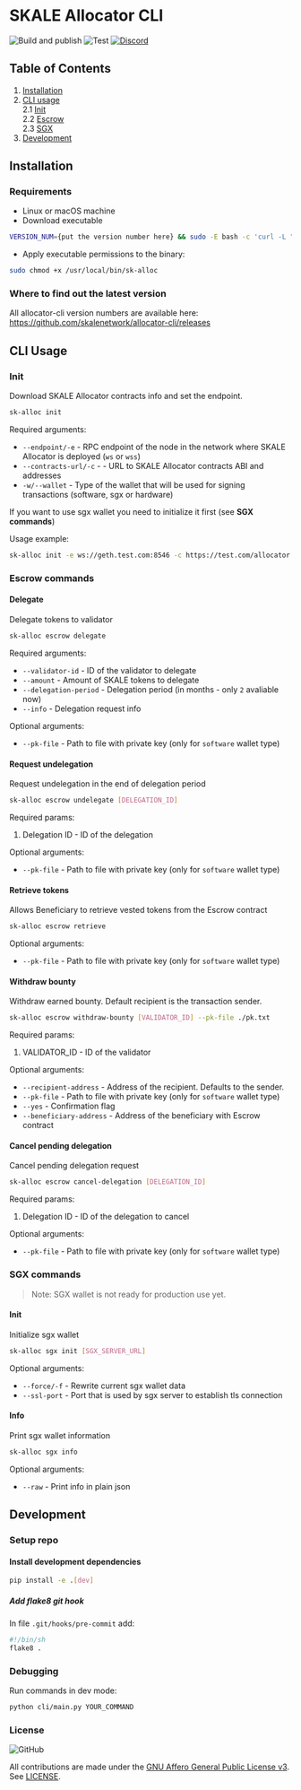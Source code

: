 # SKALE Allocator CLI

![Build and publish](https://github.com/skalenetwork/allocator-cli/workflows/Build%20and%20publish/badge.svg)
![Test](https://github.com/skalenetwork/allocator-cli/workflows/Test/badge.svg)
[![Discord](https://img.shields.io/discord/534485763354787851.svg)](https://discord.gg/vvUtWJB)

## Table of Contents

1.  [Installation](#installation)
2.  [CLI usage](#cli-usage)  
    2.1 [Init](#init)  
    2.2 [Escrow](#escrow)  
    2.3 [SGX](#sgx)  
3.  [Development](#development)  

## Installation

### Requirements

-   Linux or macOS machine
-   Download executable

```bash
VERSION_NUM={put the version number here} && sudo -E bash -c 'curl -L "https://github.com/skalenetwork/allocator-cli/releases/download/$VERSION_NUM/sk-alloc-$VERSION_NUM-`uname -s`-`uname -m`" >  /usr/local/bin/sk-alloc'
```

-  Apply executable permissions to the binary:

```bash
sudo chmod +x /usr/local/bin/sk-alloc
```

### Where to find out the latest version

All allocator-cli version numbers are available here: https://github.com/skalenetwork/allocator-cli/releases

## CLI Usage

### Init

Download SKALE Allocator contracts info and set the endpoint.

```bash
sk-alloc init
```

Required arguments:

-   `--endpoint/-e` - RPC endpoint of the node in the network where SKALE Allocator is deployed (`ws` or `wss`)
-   `--contracts-url/-c` - - URL to SKALE Allocator contracts ABI and addresses
-   `-w/--wallet` - Type of the wallet that will be used for signing transactions (software, sgx or hardware)

If you want to use sgx wallet you need to initialize it first (see **SGX commands**)

Usage example:

```bash
sk-alloc init -e ws://geth.test.com:8546 -c https://test.com/allocator.json --wallet software
```

### Escrow commands

#### Delegate

Delegate tokens to validator

```bash
sk-alloc escrow delegate
```

Required arguments:

-   `--validator-id` - ID of the validator to delegate
-   `--amount` - Amount of SKALE tokens to delegate
-   `--delegation-period` - Delegation period (in months - only `2` avaliable now)
-   `--info` - Delegation request info

Optional arguments:

-   `--pk-file` - Path to file with private key (only for `software` wallet type)

#### Request undelegation

Request undelegation in the end of delegation period

```bash
sk-alloc escrow undelegate [DELEGATION_ID]
```

Required params:

1) Delegation ID - ID of the delegation

Optional arguments:

-   `--pk-file` - Path to file with private key (only for `software` wallet type)

#### Retrieve tokens

Allows Beneficiary to retrieve vested tokens from the Escrow contract

```bash
sk-alloc escrow retrieve
```

Optional arguments:

-   `--pk-file` - Path to file with private key (only for `software` wallet type)

#### Withdraw bounty

Withdraw earned bounty. Default recipient is the transaction sender.

```bash
sk-alloc escrow withdraw-bounty [VALIDATOR_ID] --pk-file ./pk.txt
```

Required params:

1) VALIDATOR_ID - ID of the validator

Optional arguments:

-   `--recipient-address` - Address of the recipient. Defaults to the sender.  
-   `--pk-file` - Path to file with private key (only for `software` wallet type)
-   `--yes` - Confirmation flag
- `--beneficiary-address` - Address of the beneficiary with Escrow contract

#### Cancel pending delegation

Cancel pending delegation request

```bash
sk-alloc escrow cancel-delegation [DELEGATION_ID]
```

Required params:

1) Delegation ID - ID of the delegation to cancel

Optional arguments:

- `--pk-file` - Path to file with private key (only for `software` wallet type)

### SGX commands

> Note: SGX wallet is not ready for production use yet.

#### Init 
 Initialize sgx wallet  
 ```bash
sk-alloc sgx init [SGX_SERVER_URL]
```
Optional arguments:
-   `--force/-f` - Rewrite current sgx wallet data
-  `--ssl-port` - Port that is used by sgx server to establish tls connection

#### Info
Print sgx wallet information
```bash
sk-alloc sgx info 
```
Optional arguments:
-   `--raw` - Print info in plain json

## Development

### Setup repo

#### Install development dependencies

```bash
pip install -e .[dev]
```

##### Add flake8 git hook

In file `.git/hooks/pre-commit` add:

```bash
#!/bin/sh
flake8 .
```

### Debugging

Run commands in dev mode:

```bash
python cli/main.py YOUR_COMMAND
```

### License

![GitHub](https://img.shields.io/github/license/skalenetwork/allocator-cli.svg)

All contributions are made under the [GNU Affero General Public License v3](https://www.gnu.org/licenses/agpl-3.0.en.html). See [LICENSE](LICENSE).

